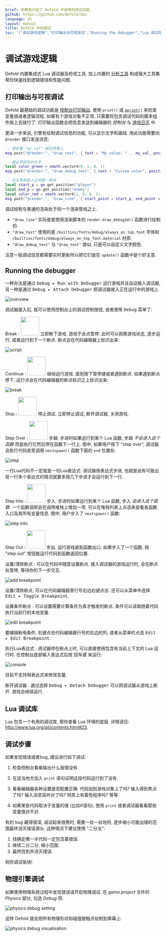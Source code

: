 ```yaml
---
brief: 本教程介绍了 Defold 中自带的调试功能.
github: https://github.com/defold/doc
language: zh
layout: manual
title: Defold 中的调试
toc: '["调试游戏逻辑","打印输出与可视调试","Running the debugger","Lua 调试库","调试步骤","物理引擎调试"]'
---
```


# 调试游戏逻辑

Defold 内置集成式 Lua 调试器及检视工具. 加上内置的 [分析工具](/zh/manuals/profiling) 构成强大工具集帮你快速找到逻辑错误和性能问题.

## 打印输出与可视调试

Defold 最基础的调试功能是 [控制台打印输出](http://en.wikipedia.org/wiki/Debugging#Techniques). 使用 `print()` 或 [`pprint()`](/ref/builtins#pprint) 来检查变量值或者逻辑流程. 如果有个游戏对象不正常, 只需要将包含调试代码的脚本组件拖上去就行了. 打印输出函数会把信息发送到编辑器的 *控制台* 与 [游戏日志](/zh/manuals/debugging-game-and-system-logs) 中.

更进一步来说, 引擎有绘制调试信息的功能, 可以显示文字和画线. 用此功能需要向 `@render` 接口发送消息:

```lua
-- 把变量 "my_val" 画在屏幕上
msg.post("@render:", "draw_text", { text = "My value: " .. my_val, position = vmath.vector3(200, 200, 0) })

-- 画出带颜色的文字
local color_green = vmath.vector4(0, 1, 0, 1)
msg.post("@render:", "draw_debug_text", { text = "Custom color", position = vmath.vector3(200, 180, 0), color = color_green })

-- 在主角和敌人之间画一条线
local start_p = go.get_position("player")
local end_p = go.get_position("enemy")
local color_red = vmath.vector4(1, 0, 0, 1)
msg.post("@render:", "draw_line", { start_point = start_p, end_point = end_p, color = color_red })
```

调试绘制与普通的渲染处于同一个渲染管线之上.

* `"draw_line"` 实际是是使用渲染脚本的 `render.draw_debug3d()` 函数进行绘制的.
* `"draw_text"` 使用的是 `/builtins/fonts/debug/always_on_top.font` 字体和 `/builtins/fonts/debug/always_on_top_font.material` 材质.
* `"draw_debug_text"` 与 `"draw_text"` 类似, 只是可以自定义文字颜色.

注意一般调试信息都需要实时更新所以把它们放在 `update()` 函数中是个好主意.

## Running the debugger

一种办法是通过 <kbd>Debug ▸ Run with Debugger</kbd> 运行游戏并且自动接入调试器, 另一种是通过 <kbd>Debug ▸ Attach Debugger</kbd> 把调试器接入正在运行中的游戏上.

![overview](/manuals/images/debugging/overview.png)

调试器接入后, 就可以使用控制台上的调试控制按钮, 或者使用 <kbd>Debug</kbd> 菜单了:

Break
: <img src='/manuals/images/debugging/pause.svg' width='60px'/>
  立即断下游戏. 游戏于此点暂停. 此时可以观察游戏状态, 逐步运行, 或者运行到下一个断点. 断点会在代码编辑器上标识出来:

  ![script](/manuals/images/debugging/script.png)

Continue
: <img src='/manuals/images/debugging/play.svg' width='60px'/>
  继续运行游戏. 直到按下暂停键或者遇到断点. 如果遇到断点停下, 运行点会在代码编辑器的断点标识之上标识出来:

  ![break](/manuals/images/debugging/break.png)

Stop
: <img src='/manuals/images/debugging/stop.svg' width='60px'/>
  停止调试. 立即停止调试, 断开调试器, 关闭游戏.

Step Over
: <img src='/manuals/images/debugging/step_over.svg' width='60px'/>
  步越. 步进时如果运行到某个 Lua 函数, 步越 _不会进入这个函数_ 而是执行它然后停在函数下一行上. 图中, 如果用户按下 "step over", 调试器会执行代码直至调用 `nextspawn()` 函数下面的 `end` 位置处:

  ![step](/manuals/images/debugging/step.png)

<div class='sidenote' markdown='1'>
一行Lua代码不一定就是一句Lua表达式. 调试器按表达式步进, 也就是说有可能出现一行多个表达式的情况就要多按几下步进才会运行到下一行.
</div>

Step Into
: <img src='/manuals/images/debugging/step_in.svg' width='60px'/>
  步入. 步进时如果运行到某个 Lua 函数, 步入 _会进入这个函数_. 一个函数调用会在调用堆栈上增加一项. 可以在堆栈列表上点选来查看各函数入口及其所有变量信息. 图中, 用户步入了 `nextspawn()` 函数:

  ![step into](/manuals/images/debugging/step_into.png)

Step Out
: <img src='/manuals/images/debugging/step_out.svg' width='60px'/>
  步出. 运行游戏直到函数出口. 如果步入了一个函数, 按 "step out" 按钮能运行代码到函数返回位置.

设置/清除断点
: 可以在代码中随意设置断点. 接入调试器的游戏运行时, 会在断点处暂停, 等待你的下一步交互.

  ![add breakpoint](/manuals/images/debugging/add_breakpoint.png)

  设置/清除断点, 可以在代码编辑器里行号右边右键点击. 还可以从菜单中选择 <kbd>Edit ▸ Toggle Breakpoint</kbd>.

设置条件断点
: 可以设置需要计算条件为真才触发的断点. 条件可以读取随着代码执行当前行的本地变量.

  ![edit breakpoint](/manuals/images/debugging/edit_breakpoint.png)

  要编辑断电条件, 右键点击代码编辑器行号的右边的列, 或者从菜单栏点选 <kbd>Edit ▸ Edit Breakpoint</kbd>.

执行Lua表达式
: 调试器停在断点上时, 可以直接使用包含有当前上下文的 Lua 运行时. 在控制台底部输入表达式后按 <kbd>回车键</kbd> 来运行:

  ![console](/manuals/images/debugging/console.png)

  目前不支持用表达式来修改变量.

断开调试器
: 通过选择 <kbd>Debug ▸ Detach Debugger</kbd> 可以把调试器从游戏上断开. 游戏会继续运行.

## Lua 调试库

Lua 包含一个有用的调试库, 帮你查看 Lua 环境的底层. 详情请见: http://www.lua.org/pil/contents.html#23.

## 调试步骤

如果发现错误或者bug, 建议进行如下调试:

1. 检查控制台看看输出什么报错没有.

2. 在适当地方加入 `print` 语句证明这段代码运行到了没有.

3. 看看编辑器各种设置是否配置正确. 代码加到游戏对象上了吗? 输入得到焦点了吗? 输入消息监听对了吗? 材质上有着色程序吗? 等等.

4. 如果某些代码取决于变量的值 (比如if语句), 使用 `print` 或者调试器看看那些变量值对不对.

有的 bug 藏得很深, 调试起来很费时, 需要一丝一丝地捋, 逐步缩小可能出错的范围最终消灭错误源头. 这种情况下建议使用 "二分法":

1. 线确定哪一半代码一定包含着错误.
2. 继续二分二分, 缩小范围.
3. 最终找到并消灭错误.

祝你调试愉快!

## 物理引擎调试

如果使用物理系统过程中发现错误请开启物理调试. 在 *game.project* 文件的 *Physics* 部分, 勾选 *Debug* 项:

![physics debug setting](/manuals/images/debugging/physics_debug_setting.png)

这样 Defold 就会把所有物理形状和碰撞接触点绘制到屏幕上:

![physics debug visualisation](/manuals/images/debugging/physics_debug_visualisation.png)